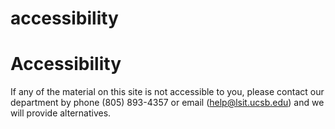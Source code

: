 # accessibility

# Accessibility

If any of the material on this site is not accessible to you, please contact our department by phone (805) 893-4357 or email ([help@lsit.ucsb.edu](mailto:help@lsit.ucsb.edu)) and we will provide alternatives.